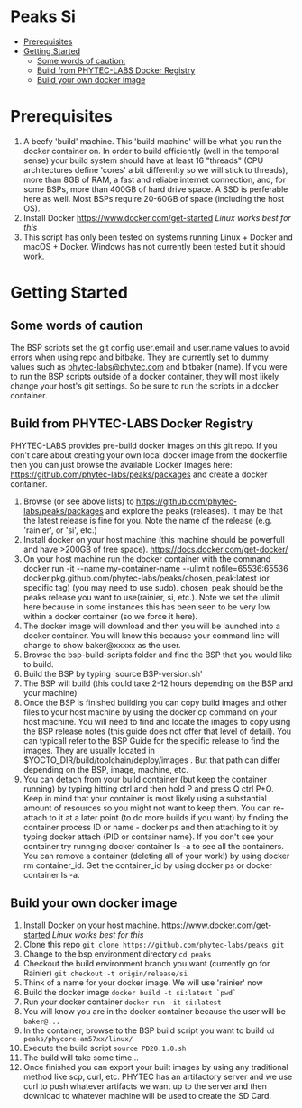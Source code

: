  # Peaks Si
 
 * [Prerequisites](#prerequisites)
 * [Getting Started](#getting-started)
   * [Some words of caution:](#some-words-of-caution)
   * [Build from PHYTEC-LABS Docker Registry](#build-from-phytec-labs-docker-registry)
   * [Build your own docker image](#build-your-own-docker-image)

         
# Prerequisites

1. A beefy 'build' machine. This 'build machine' will be what you run the docker container on. In order to build efficiently (well in the temporal sense) your build system should have at least 16 "threads" (CPU architectures define 'cores' a bit differenlty so we will stick to threads), more than 8GB of RAM, a fast and reliabe internet connection, and, for some BSPs, more than 400GB of hard drive space. A SSD is perferable here as well. Most BSPs require 20-60GB of space (including the host OS). 
2. Install Docker https://www.docker.com/get-started *Linux works best for this*
3. This script has only been tested on systems running Linux + Docker and macOS + Docker. Windows has not currently been tested but it should work. 

# Getting Started
## Some words of caution
The BSP scripts set the git config user.email and user.name values to avoid errors when using repo and bitbake. They are currently set to dummy values such as phytec-labs@phytec.com and bitbaker (name). If you were to run the BSP scripts outside of a docker container, they will most likely change your host's git settings. So be sure to run the scripts in a docker container. 

## Build from PHYTEC-LABS Docker Registry
PHYTEC-LABS provides pre-build docker images on this git repo. If you don't care about creating your own local docker image from the dockerfile then you can just browse the available Docker Images here: https://github.com/phytec-labs/peaks/packages and create a docker container.

1. Browse (or see above lists) to https://github.com/phytec-labs/peaks/packages and explore the peaks (releases). It may be that the latest release is fine for you. Note the name of the release (e.g. 'rainier', or 'si', etc.)
2. Install docker on your host machine (this machine should be powerfull and have >200GB of free space). https://docs.docker.com/get-docker/
3. On your host machine run the docker container with the command docker run -it --name my-container-name --ulimit nofile=65536:65536 docker.pkg.github.com/phytec-labs/peaks/chosen_peak:latest (or specific tag) (you may need to use sudo). chosen_peak should be the peaks release you want to use(rainier, si, etc.). Note we set the ulimit here because in some instances this has been seen to be very low within a docker container (so we force it here).
4. The docker image will download and then you will be launched into a docker container. You will know this because your command line will change to show baker@xxxxx as the user.
5. Browse the bsp-build-scripts folder and find the BSP that you would like to build.
6. Build the BSP by typing `source BSP-version.sh'
7. The BSP will build (this could take 2-12 hours depending on the BSP and your machine)
8. Once the BSP is finished building you can copy build images and other files to your host machine by using the docker cp command on your host machine. You will need to find and locate the images to copy using the BSP release notes (this guide does not offer that level of detail). You can typicall refer to the BSP Guide for the specific release to find the images. They are usually located in $YOCTO_DIR/build/toolchain/deploy/images . But that path can differ depending on the BSP, image, machine, etc.
9. You can detach from your build container (but keep the container running) by typing hitting ctrl and then hold P and press Q ctrl P+Q. Keep in mind that your container is most likely using a substantial amount of resources so you might not want to keep them. You can re-attach to it at a later point (to do more builds if you want) by finding the container process ID or name - docker ps and then attaching to it by typing docker attach {PID or container name}. If you don't see your container try runnging docker container ls -a to see all the containers. You can remove a container (deleting all of your work!) by using docker rm container_id. Get the container_id by using docker ps or docker container ls -a.

## Build your own docker image


1. Install Docker on your host machine. https://www.docker.com/get-started *Linux works best for this*
2. Clone this repo `git clone https://github.com/phytec-labs/peaks.git`
3. Change to the bsp environment directory `cd peaks`
4. Checkout the build environment branch you want (currently go for Rainier) `git checkout -t origin/release/si`
5. Think of a name for your docker image. We will use 'rainier' now 
6. Build the docker image ``docker build -t si:latest `pwd` ``
7. Run your docker container `docker run -it si:latest`
8. You will know you are in the docker container because the user will be `baker@...`
9. In the container, browse to the BSP build script you want to build `cd peaks/phycore-am57xx/linux/`
10. Execute the build script `source PD20.1.0.sh`
11. The build will take some time...
12. Once finished you can export your built images by using any traditional method like scp, curl, etc. PHYTEC has an artifactory server and we use curl to push whatever artifacts we want up to the server and then download to whatever machine will be used to create the SD Card.








